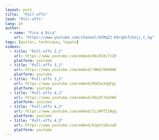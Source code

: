```yaml
---
layout: post
title:  "Pull-offs"
lead: "Pull-offs"
lang: pt
author:
  - name: "Fica a Dica"
    url: "https://www.youtube.com/channel/UCMqZJ-K9rq6zfzSnji_C_Gg"
tags: [guitar, technique, legato]
videos:
  - title: "Pull-offs 2,1"
    url: https://www.youtube.com/embed/dKv9lOLT120
    platform: youtube
  - title: "Pull-offs 3,1"
    url: https://www.youtube.com/embed/rNKAl9HG0WE
    platform: youtube
  - title: "Pull-offs 3,2"
    url: https://www.youtube.com/embed/RGO1w3dgFgc
    platform: youtube
  - title: "Pull-offs 4,1"
    url: https://www.youtube.com/embed/4kL8fJ5eSWI
    platform: youtube
  - title: "Pull-offs 4,2"
    url: https://www.youtube.com/embed/ILiHPfI1Nyg
    platform: youtube
  - title: "Pull-offs 4,3"
    url: https://www.youtube.com/embed/62pVcSBsxw0
    platform: youtube
---
```

